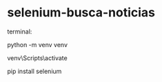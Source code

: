 # selenium-busca-noticias

terminal:

python -m venv venv

venv\Scripts\activate

pip install selenium
